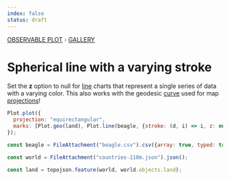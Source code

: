 ```yaml
---
index: false
status: draft
---
```


<div style="color: grey; font: 13px/25.5px var(--sans-serif); text-transform: uppercase;"><h1 style="display: none;">Plot: Spherical line with a varying stroke</h1><a href="/plot">Observable Plot</a> › <a href="/@observablehq/plot-gallery">Gallery</a></div>

# Spherical line with a varying stroke

Set the **z** option to null for [line](https://observablehq.com/plot/marks/line) charts that represent a single series of data with a varying color. This also works with the geodesic [curve](https://observablehq.com/plot/features/curves) used for map [projections](https://observablehq.com/plot/features/projections)!

```js echo
Plot.plot({
  projection: "equirectangular",
  marks: [Plot.geo(land), Plot.line(beagle, {stroke: (d, i) => i, z: null})]
});
```

```js echo
const beagle = FileAttachment("beagle.csv").csv({array: true, typed: true});
```

```js echo
const world = FileAttachment("countries-110m.json").json();
```

```js echo
const land = topojson.feature(world, world.objects.land);
```
